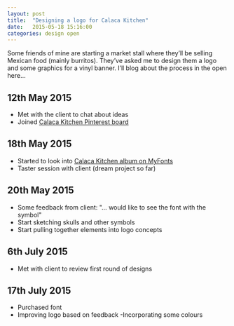```yaml
---
layout: post
title:  "Designing a logo for Calaca Kitchen"
date:   2015-05-18 15:16:00
categories: design open
---
```


Some friends of mine are starting a market stall where they’ll be selling Mexican food (mainly burritos). They’ve asked me to design them a logo and some graphics for a vinyl banner. I’ll blog about the process in the open here…

## 12th May 2015

- Met with the client to chat about ideas
- Joined [Calaca Kitchen Pinterest board](https://www.pinterest.com/thepaperfrog/calaca-kitchen/)

## 18th May 2015

- Started to look into [Calaca Kitchen album on MyFonts](http://www.myfonts.com/users/0r5uilz0vd/albums/860009/)
- Taster session with client (dream project so far)

## 20th May 2015

- Some feedback from client: "… would like to see the font with the symbol"
- Start sketching skulls and other symbols
- Start pulling together elements into logo concepts

## 6th July 2015

- Met with client to review first round of designs

## 17th July 2015

- Purchased font
- Improving logo based on feedback
 -Incorporating some colours
